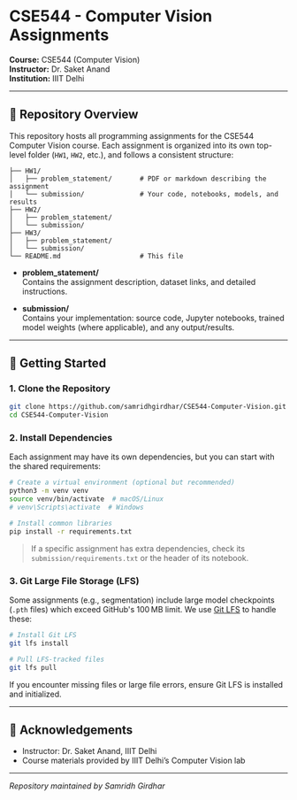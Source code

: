# CSE544 - Computer Vision Assignments

**Course:** CSE544 (Computer Vision)  
**Instructor:** Dr. Saket Anand  
**Institution:** IIIT Delhi

---

## 📂 Repository Overview

This repository hosts all programming assignments for the CSE544 Computer Vision course. Each assignment is organized into its own top-level folder (`HW1`, `HW2`, etc.), and follows a consistent structure:

```
├── HW1/
│   ├── problem_statement/       # PDF or markdown describing the assignment
│   └── submission/              # Your code, notebooks, models, and results
├── HW2/
│   ├── problem_statement/
│   └── submission/
├── HW3/
│   ├── problem_statement/
│   └── submission/
└── README.md                    # This file
```

- **problem_statement/**  
  Contains the assignment description, dataset links, and detailed instructions.

- **submission/**  
  Contains your implementation: source code, Jupyter notebooks, trained model weights (where applicable), and any output/results.

---

## 🚀 Getting Started

### 1. Clone the Repository

```bash
git clone https://github.com/samridhgirdhar/CSE544-Computer-Vision.git
cd CSE544-Computer-Vision
```

### 2. Install Dependencies

Each assignment may have its own dependencies, but you can start with the shared requirements:

```bash
# Create a virtual environment (optional but recommended)
python3 -m venv venv
source venv/bin/activate  # macOS/Linux
# venv\Scripts\activate  # Windows

# Install common libraries
pip install -r requirements.txt
```

> If a specific assignment has extra dependencies, check its `submission/requirements.txt` or the header of its notebook.

### 3. Git Large File Storage (LFS)

Some assignments (e.g., segmentation) include large model checkpoints (`.pth` files) which exceed GitHub's 100 MB limit. We use [Git LFS](https://git-lfs.github.com/) to handle these:

```bash
# Install Git LFS
git lfs install

# Pull LFS-tracked files
git lfs pull
```

If you encounter missing files or large file errors, ensure Git LFS is installed and initialized.

---

## 🤝 Acknowledgements

- Instructor: Dr. Saket Anand, IIIT Delhi
- Course materials provided by IIIT Delhi’s Computer Vision lab

---

*Repository maintained by Samridh Girdhar*


